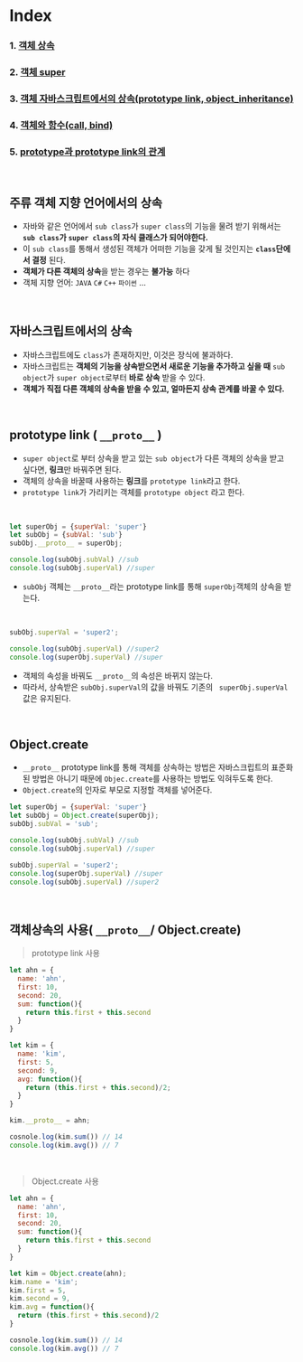 # Index
### 1. [객체 상속](./객체_상속.md)
### 2. [객체 super](./객체_super.md)
### 3. [객체 자바스크립트에서의 상속(prototype link, object_inheritance)](./객체_자바스크립트_상속.md)
### 4. [객체와 함수(call, bind)](./객체와함수.md)
### 5. [prototype과 prototype link의 관계](./객체_prototype과prototype_link.md)

<br>

## 주류 객체 지향 언어에서의 상속
- 자바와 같은 언어에서 ```sub class```가 ```super class```의 기능을 물려 받기 위해서는 **```sub class```가 ```super class```의 자식 클래스가 되어야한다.**
- 이 ```sub class```를 통해서 생성된 객체가 어떠한 기능을 갖게 될 것인지는 **```class```단에서 결정** 된다. 
- **객체가 다른 객체의 상속**을 받는 경우는 **불가능** 하다
- 객체 지향 언어: ```JAVA``` ```C#``` ```C++``` ```파이썬``` ...

<br>

## 자바스크립트에서의 상속
- 자바스크립트에도 ```class```가 존재하지만, 이것은 장식에 불과하다.
- 자바스크립트는 **객체의 기능을 상속받으면서 새로운 기능을 추가하고 싶을 때** ```sub object```가 ```super object```로부터 **바로 상속** 받을 수 있다.
- **객체가 직접 다른 객체의 상속을 받을 수 있고, 얼마든지 상속 관계를 바꿀 수 있다.** 

<br>

## prototype link ( ```__proto__``` )
- ```super object```로 부터 상속을 받고 있는 ```sub object```가 다른 객체의 상속을 받고 싶다면, **링크**만 바꿔주면 된다. 
- 객체의 상속을 바꿀때 사용하는 **링크**를 ```prototype link```라고 한다. 
-  ```prototype link```가 가리키는 객체를 ```prototype object``` 라고 한다. 

<br>

```javascript
let superObj = {superVal: 'super'}
let subObj = {subVal: 'sub'}
subObj.__proto__ = superObj;

console.log(subObj.subVal) //sub
console.log(subObj.superVal) //super

```
- ```subObj``` 객체는 ```__proto__```라는 prototype link를 통해 ```superObj```객체의 상속을 받는다.

<br>

```javascript
subObj.superVal = 'super2';

console.log(subObj.superVal) //super2
console.log(superObj.superVal) //super

```
- 객체의 속성을 바꿔도 ```__proto__```의 속성은 바뀌지 않는다.
- 따라서, 상속받은 ```subObj.superVal```의 값을 바꿔도 기존의 ``` superObj.superVal```값은 유지된다.

<br>

## Object.create
- ```__proto__``` prototype link를 통해 객체를 상속하는 방법은 자바스크립트의 표준화된 방법은 아니기 때문에 ```Objec.create```를 사용하는 방법도 익혀두도록 한다.
- ```Object.create```의 인자로 부모로 지정할 객체를 넣어준다. 

```javascript
let superObj = {superVal: 'super'}
let subObj = Object.create(superObj);
subObj.subVal = 'sub';

console.log(subObj.subVal) //sub
console.log(subObj.superVal) //super

subObj.superVal = 'super2';
console.log(superObj.superVal) //super
console.log(subObj.superVal) //super2

```

<br> 

## 객체상속의 사용( ```__proto__```/ Object.create)

> prototype link 사용

```javascript
let ahn = {
  name: 'ahn',
  first: 10,
  second: 20,
  sum: function(){
    return this.first + this.second
  }
}

let kim = {
  name: 'kim',
  first: 5,
  second: 9,
  avg: function(){
    return (this.first + this.second)/2;
  }
}

kim.__proto__ = ahn;

cosnole.log(kim.sum()) // 14
console.log(kim.avg()) // 7

```

<br>

> Object.create 사용

```javascript
let ahn = {
  name: 'ahn',
  first: 10,
  second: 20,
  sum: function(){
    return this.first + this.second
  }
}

let kim = Object.create(ahn);
kim.name = 'kim';
kim.first = 5,
kim.second = 9,
kim.avg = function(){ 
  return (this.first + this.second)/2
}

cosnole.log(kim.sum()) // 14
console.log(kim.avg()) // 7


```


